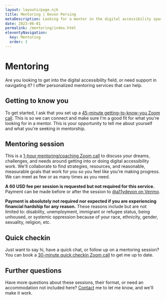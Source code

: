 ```yaml
---
layout: layouts/page.njk
title: Mentoring | Devon Persing
metaDescription: Looking for a mentor in the digital accessibility space? I offer a few ways to connect with me to talk about your goals and where you might go next.
date: 2023-06-01
permalink: /mentoring/index.html
eleventyNavigation:
  key: Mentoring
  order: 3
---
```

# Mentoring

Are you looking to get into the digital accessibility field, or need support in navigating it? I offer personalized mentoring services that can help.

## Getting to know you

To get started, I ask that you set up a [45-minute getting-to-know-you Zoom call](https://calendly.com/devon-persing/getting-to-know-you). This is so we can connect and make sure I'm a good fit for what you're looking for in a mentor. This is your opportunity to tell me about yourself and what you're seeking in mentorship.

## Mentoring session

This is a [1-hour mentoring/coaching Zoom call](https://calendly.com/devon-persing/mentoring-coaching-session) to discuss your dreams, challenges, and needs around getting into or doing digital accessibility work. We'll collaborate to find strategies, resources, and reasonable, measurable goals that work for you so you feel like you're making progress. We can meet as few or as many times as you need.

**A 60 USD fee per session is requested but not required for this service.** Payment can be made before or after the session to [@a11ydevon on Venmo](https://account.venmo.com/u/a11ydevon).

**Payment is absolutely not required nor expected if you are experiencing financial hardship for any reason.** These reasons include but are not limited to: disability, unemployment, immigrant or refugee status, being unhoused, or systemic oppression because of your race, ethnicity, gender, sexuality, religion, etc.

## Quick checkin

Just want to say hi, have a quick chat, or follow up on a mentoring session? You can book a [30-minute quick checkin Zoom call](https://calendly.com/devon-persing/quick-check-in) to get me up to date.

## Further questions

Have more questions about these sessions, their format, or need an accommodation not included here? [Contact](/contact/index.html) me to let me know, and we'll make it work.